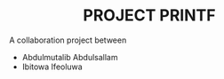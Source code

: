<h1 align="center">PROJECT PRINTF</h1>
A collaboration project between 
<ul>
<li>Abdulmutalib Abdulsallam</li>
<li>Ibitowa Ifeoluwa</li>
</ul>
